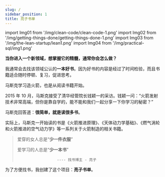 ```yaml
---
slug: /
sidebar_position: 1
title: 亮子书单
---
```


import Img01 from '/img/clean-code/clean-code-1.png'
import Img02 from '/img/getting-things-done/getting-things-done-1.png'
import Img03 from '/img/the-lean-startup/lean1.png'
import Img04 from '/img/practical-sql/img1.png'

**当你进入一个新领域，想掌握它的精髓，通常你会怎么做？**

我通常会去找该领域公认的**一本好书**。因为好书的内容是经过了时间检验，而且书籍适合随时停顿、复习，促进思考。

马斯克学习造火箭，也是从阅读书籍开始。

2015 年 10 月，马斯克接受了清华经管院长钱颖一的采访。钱颖一问：“火箭发射技术非常高端，但你是靠自学的，能不能和我们一起分享一下你学习的秘密？”

马斯克回答道：**很简单，就是读很多书**。

实际上，马斯克一开始读的书是《火箭推进原理》、《天体动力学基础》、《燃气涡轮和火箭推进的空气动力学》等一系列关于火箭制造的相关书籍。

>
> 爱穿的女人总是“**少一件衣服**”
>
> 爱学习的人总是“**少一本书**”
>
>                       ---- 找书博主 - 亮子
>

为了方便找书，我创建了这个项目：**亮子书单**。

